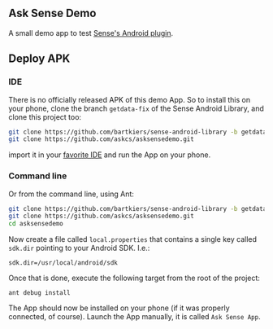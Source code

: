 ## Ask Sense Demo

A small demo app to test [Sense's Android plugin](https://github.com/senseobservationsystems/sense-android-library).

## Deploy APK

### IDE

There is no officially released APK of this demo App. So to install
this on your phone, clone the branch `getdata-fix` of the Sense Android 
Library, and clone this project too:

```bash
git clone https://github.com/bartkiers/sense-android-library -b getdata-fix
git clone https://github.com/askcs/asksensedemo.git
```

import it in your [favorite IDE](http://www.jetbrains.com/idea/) and
run the App on your phone.

### Command line

Or from the command line, using Ant:

```bash
git clone https://github.com/bartkiers/sense-android-library -b getdata-fix
git clone https://github.com/askcs/asksensedemo.git
cd asksensedemo
```

Now create a file called `local.properties` that contains a single
key called `sdk.dir` pointing to your Android SDK. I.e.:

```
sdk.dir=/usr/local/android/sdk
```

Once that is done, execute the following target from the root of the
project:

```
ant debug install
```

The App should now be installed on your phone (if it was properly
connected, of course). Launch the App manually, it is called
`Ask Sense App`.
